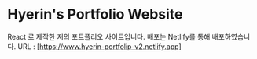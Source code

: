 # Hyerin's Portfolio Website
React 로 제작한 저의 포트폴리오 사이트입니다.
배포는 Netlify를 통해 배포하였습니다.
URL : [https://www.hyerin-portfolip-v2.netlify.app]
